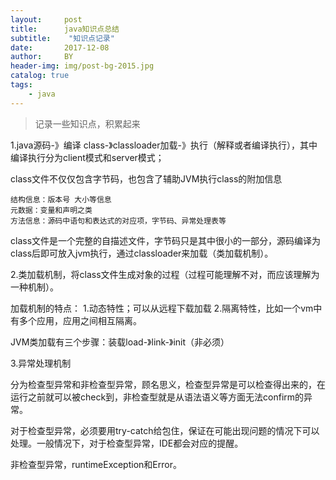 ```yaml
---
layout:     post
title:      java知识点总结
subtitle:    "知识点记录"
date:       2017-12-08
author:     BY
header-img: img/post-bg-2015.jpg
catalog: true
tags:
    - java
---
```


> 记录一些知识点，积累起来


1.java源码-》编译 class-》classloader加载-》执行（解释或者编译执行），其中编译执行分为client模式和server模式；

class文件不仅仅包含字节码，也包含了辅助JVM执行class的附加信息

	结构信息：版本号 大小等信息
	元数据：变量和声明之类
	方法信息：源码中语句和表达式的对应项，字节码、异常处理表等

class文件是一个完整的自描述文件，字节码只是其中很小的一部分，源码编译为class后即可放入jvm执行，通过classloader来加载（类加载机制）。

2.类加载机制，将class文件生成对象的过程（过程可能理解不对，而应该理解为一种机制）。

  加载机制的特点：
                1.动态特性；可以从远程下载加载
				2.隔离特性，比如一个vm中有多个应用，应用之间相互隔离。


JVM类加载有三个步骤：装载load-》link-》init（非必须）


3.异常处理机制
	
分为检查型异常和非检查型异常，顾名思义，检查型异常是可以检查得出来的，在运行之前就可以被check到，非检查型就是从语法语义等方面无法confirm的异常。

对于检查型异常，必须要用try-catch给包住，保证在可能出现问题的情况下可以处理。一般情况下，对于检查型异常，IDE都会对应的提醒。

非检查型异常，runtimeException和Error。








